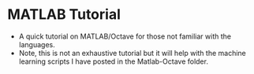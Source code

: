 # MATLAB Tutorial

- A quick tutorial on MATLAB/Octave for those not familiar with the languages. 
- Note, this is not an exhaustive tutorial but it will help with the machine learning scripts I have posted in the Matlab-Octave folder. 
